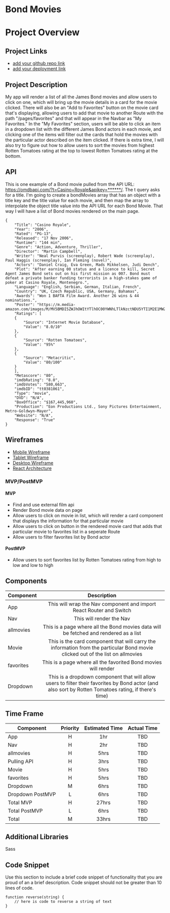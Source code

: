 # Bond Movies

# Project Overview

## Project Links

- [add your github repo link]()
- [add your deployment link]()

## Project Description

My app will render a list of all the James Bond movies and allow users to click on one, which will bring up the movie details in a card for the movie clicked. There will also be an "Add to Favorites" button on the movie card that's displaying, allowing users to add that movie to another Route with the path "/pages/favorites" and that will appear in the Navbar as "My Favorites." In the "My Favorites" section, users will be able to click an item in a dropdown list with the different James Bond actors in each movie, and clicking one of the items will filter out the cards that hold the movies with the particular actor described on the item clicked. If there is extra time, I will also try to figure out how to allow users to sort the movies from highest Rotten Tomatoes rating at the top to lowest Rotten Tomatoes rating at the bottom.

## API

This is one example of a Bond movie pulled from the API URL: https://omdbapi.com/?t=Casino+Royale&apikey=******/. The t query asks for a title. I'm going to create a bondMovies array that has an object with a title key and the title value for each movie, and then map the array to interpolate the object title value into the API URL for each Bond Movie. That way I will have a list of Bond movies rendered on the main page.

```
{
	"Title": "Casino Royale",
	"Year": "2006",
	"Rated": "PG-13",
	"Released": "17 Nov 2006",
	"Runtime": "144 min",
	"Genre": "Action, Adventure, Thriller",
	"Director": "Martin Campbell",
	"Writer": "Neal Purvis (screenplay), Robert Wade (screenplay), Paul Haggis (screenplay), Ian Fleming (novel)",
	"Actors": "Daniel Craig, Eva Green, Mads Mikkelsen, Judi Dench",
	"Plot": "After earning 00 status and a licence to kill, Secret Agent James Bond sets out on his first mission as 007. Bond must defeat a private banker funding terrorists in a high-stakes game of poker at Casino Royale, Montenegro.",
	"Language": "English, Serbian, German, Italian, French",
	"Country": "UK, Czech Republic, USA, Germany, Bahamas",
	"Awards": "Won 1 BAFTA Film Award. Another 26 wins & 44 nominations.",
	"Poster": "https://m.media-amazon.com/images/M/MV5BMDI5ZWJhOWItYTlhOC00YWNhLTlkNzctNDU5YTI1M2E1MWZhXkEyXkFqcGdeQXVyNTIzOTk5ODM@._V1_SX300.jpg",
	"Ratings": [
	{
		"Source": "Internet Movie Database",
		"Value": "8.0/10"
	},
	{
		"Source": "Rotten Tomatoes",
		"Value": "95%"
	},
	{
		"Source": "Metacritic",
		"Value": "80/100"
	}
	],
	"Metascore": "80",
	"imdbRating": "8.0",
	"imdbVotes": "580,663",
	"imdbID": "tt0381061",
	"Type": "movie",
	"DVD": "N/A",
	"BoxOffice": "$167,445,960",
	"Production": "Eon Productions Ltd., Sony Pictures Entertainment, Metro-Goldwyn-Mayer",
	"Website": "N/A",
	"Response": "True"
}
```

## Wireframes

- [Mobile Wireframe](https://res.cloudinary.com/dvnl2s9um/image/upload/v1610745235/Screen_Shot_2021-01-15_at_4.13.24_PM_gnasij.png)
- [Tablet Wireframe](https://res.cloudinary.com/dvnl2s9um/image/upload/v1610746521/Wireframe_Tablet_wmvnps.png)
- [Desktop Wireframe](https://res.cloudinary.com/dvnl2s9um/image/upload/v1610746523/Wireframe_Desktop_dh1irh.png)
- [React Architecture](https://res.cloudinary.com/dvnl2s9um/image/upload/v1610732562/Bond_Movies_App_Architecture_5_iy7xw5.png)

### MVP/PostMVP

#### MVP

- Find and use external film api
- Render Bond movie data on page
- Allow users to click on movie in list, which will render a card component that displays the information for that particular movie
- Allow users to click on button in the rendered movie card that adds that particular movie to favorites list in a seperate Route
- Allow users to filter favorites list by Bond actor

#### PostMVP

- Allow users to sort favorites list by Rotten Tomatoes rating from high to low and low to high

## Components

| Component |                                                                      Description                                                                      |
| --------- | :---------------------------------------------------------------------------------------------------------------------------------------------------: |
| App       |                                          This will wrap the Nav component and import React Router and Switch                                          |
| Nav       |                                                               This will render the Nav                                                                |
| allmovies |                                 This is a page where all the Bond movies data will be fetched and rendered as a list                                  |
| Movie     |            This is the card component that will carry the information from the particular Bond movie clicked out of the list on allmovies             |
| favorites |                                            This is a page where all the favorited Bond movies will render                                             |
| Dropdown  | This is a dropdown component that will allow users to filter their favorites by Bond actor (and also sort by Rotten Tomatoes rating, if there's time) |

## Time Frame

| Component        | Priority | Estimated Time | Actual Time |
| ---------------- | :------: | :------------: | :---------: |
| App              |    H     |      1hr       |     TBD     |
| Nav              |    H     |      2hr       |     TBD     |
| allmovies        |    H     |      5hrs      |     TBD     |
| Pulling API      |    H     |      3hrs      |     TBD     |
| Movie            |    H     |      5hrs      |     TBD     |
| favorites        |    H     |      5hrs      |     TBD     |
| Dropdown         |    M     |      6hrs      |     TBD     |
| Dropdown PostMVP |    L     |      6hrs      |     TBD     |
| Total MVP        |    H     |     27hrs      |     TBD     |
| Total PostMVP    |    L     |      6hrs      |     TBD     |
| Total            |    M     |     33hrs      |     TBD     |

## Additional Libraries

Sass

## Code Snippet

Use this section to include a brief code snippet of functionality that you are proud of an a brief description. Code snippet should not be greater than 10 lines of code.

```
function reverse(string) {
	// here is code to reverse a string of text
}
```
